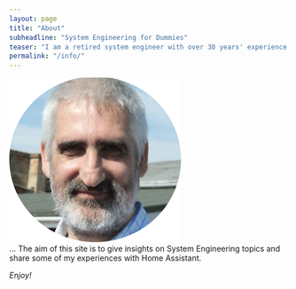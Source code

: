 ```yaml
---
layout: page
title: "About"
subheadline: "System Engineering for Dummies"
teaser: "I am a retired system engineer with over 30 years' experience mainly in defence and communications systems. I have fun with home automation and linux computing..."
permalink: "/info/"
---
```

![Andy](../images/andy.png)
<br>
... The aim of this site is to give insights on System Engineering topics and share some of my experiences with Home Assistant.

*Enjoy!*

